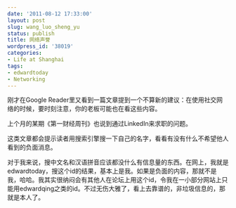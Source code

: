 ```yaml
---
date: '2011-08-12 17:33:00'
layout: post
slug: wang_luo_sheng_yu
status: publish
title: 网络声誉
wordpress_id: '38019'
categories:
- Life at Shanghai
tags:
- edwardtoday
- Networking
---
```


刚才在Google Reader里又看到一篇文章提到一个不算新的建议：在使用社交网络的时候，要时刻注意，你的老板可能也在看这些内容。

 

上个月的某期《第一财经周刊》也说到通过LinkedIn来求职的问题。

 

这类文章都会提示读者用搜索引擎搜一下自己的名字，看看有没有什么不希望他人看到的负面消息。

 

对于我来说，搜中文名和汉语拼音应该都没什么有信息量的东西。在网上，我就是edwardtoday，搜这个id的结果，基本上是我。如果是负面的内容，那就不是我，哈哈。我其实很纳闷会有其他人在论坛上用这个id，令我在一小部分网站上只能用edwardqing之类的id。不过无伤大雅了，看上去靠谱的，非垃圾信息的，那就是本人了。
